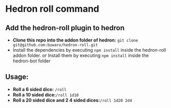 # Hedron roll command

## Add the hedron-roll plugin to hedron
- **Clone this repo into the addon folder of hedron:** `git clone git@github.com:buwaro/hedron-roll.git`
- Install the dependencies by executing `npm install` inside the hedron-roll addon folder.
  or
  Install them by executing `npm install` inside the hedron-bot folder

## Usage:
- **Roll a 6 sided dice:** `/roll`
- **Roll a 10 sided dice:**`/roll 1d10`
- **Roll a 20 sided dice and 2 4 sided dices:**`/roll 1d20 2d4`

